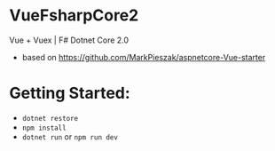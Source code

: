 # VueFsharpCore2
Vue + Vuex | F# Dotnet Core 2.0
 * based on https://github.com/MarkPieszak/aspnetcore-Vue-starter

# Getting Started:
 * `dotnet restore`
 * `npm install`
 * `dotnet run` or `npm run dev`